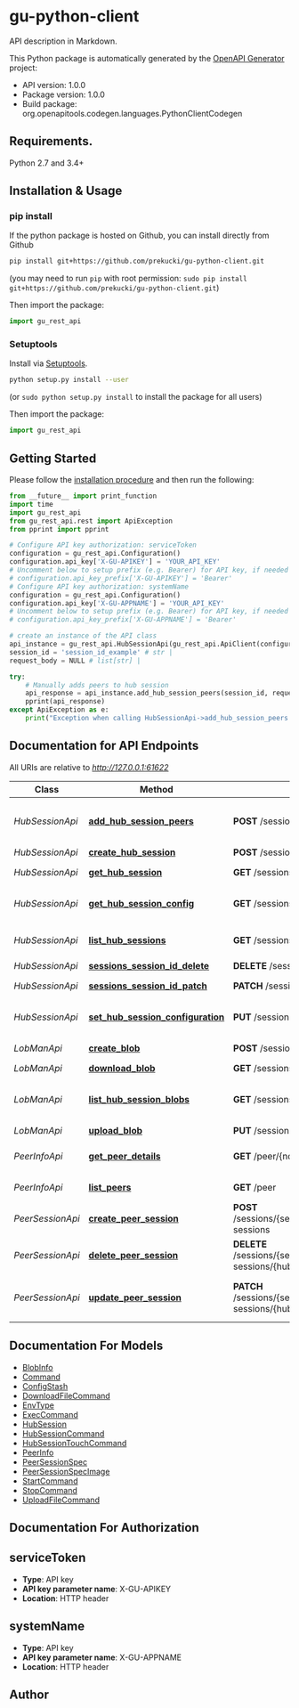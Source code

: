 # gu-python-client
API description in Markdown.

This Python package is automatically generated by the [OpenAPI Generator](https://openapi-generator.tech) project:

- API version: 1.0.0
- Package version: 1.0.0
- Build package: org.openapitools.codegen.languages.PythonClientCodegen

## Requirements.

Python 2.7 and 3.4+

## Installation & Usage
### pip install

If the python package is hosted on Github, you can install directly from Github

```sh
pip install git+https://github.com/prekucki/gu-python-client.git
```
(you may need to run `pip` with root permission: `sudo pip install git+https://github.com/prekucki/gu-python-client.git`)

Then import the package:
```python
import gu_rest_api 
```

### Setuptools

Install via [Setuptools](http://pypi.python.org/pypi/setuptools).

```sh
python setup.py install --user
```
(or `sudo python setup.py install` to install the package for all users)

Then import the package:
```python
import gu_rest_api
```

## Getting Started

Please follow the [installation procedure](#installation--usage) and then run the following:

```python
from __future__ import print_function
import time
import gu_rest_api
from gu_rest_api.rest import ApiException
from pprint import pprint

# Configure API key authorization: serviceToken
configuration = gu_rest_api.Configuration()
configuration.api_key['X-GU-APIKEY'] = 'YOUR_API_KEY'
# Uncomment below to setup prefix (e.g. Bearer) for API key, if needed
# configuration.api_key_prefix['X-GU-APIKEY'] = 'Bearer'
# Configure API key authorization: systemName
configuration = gu_rest_api.Configuration()
configuration.api_key['X-GU-APPNAME'] = 'YOUR_API_KEY'
# Uncomment below to setup prefix (e.g. Bearer) for API key, if needed
# configuration.api_key_prefix['X-GU-APPNAME'] = 'Bearer'

# create an instance of the API class
api_instance = gu_rest_api.HubSessionApi(gu_rest_api.ApiClient(configuration))
session_id = 'session_id_example' # str | 
request_body = NULL # list[str] | 

try:
    # Manually adds peers to hub session
    api_response = api_instance.add_hub_session_peers(session_id, request_body)
    pprint(api_response)
except ApiException as e:
    print("Exception when calling HubSessionApi->add_hub_session_peers: %s\n" % e)

```

## Documentation for API Endpoints

All URIs are relative to *http://127.0.0.1:61622*

Class | Method | HTTP request | Description
------------ | ------------- | ------------- | -------------
*HubSessionApi* | [**add_hub_session_peers**](docs/HubSessionApi.md#add_hub_session_peers) | **POST** /sessions/{sessionId}/peer | Manually adds peers to hub session
*HubSessionApi* | [**create_hub_session**](docs/HubSessionApi.md#create_hub_session) | **POST** /sessions | 
*HubSessionApi* | [**get_hub_session**](docs/HubSessionApi.md#get_hub_session) | **GET** /sessions/{sessionId} | Gets hub session info
*HubSessionApi* | [**get_hub_session_config**](docs/HubSessionApi.md#get_hub_session_config) | **GET** /sessions/{sessionId}/config | Gets configuration from stash
*HubSessionApi* | [**list_hub_sessions**](docs/HubSessionApi.md#list_hub_sessions) | **GET** /sessions | Lists current hub sessions.
*HubSessionApi* | [**sessions_session_id_delete**](docs/HubSessionApi.md#sessions_session_id_delete) | **DELETE** /sessions/{sessionId} | 
*HubSessionApi* | [**sessions_session_id_patch**](docs/HubSessionApi.md#sessions_session_id_patch) | **PATCH** /sessions/{sessionId} | Hub session update
*HubSessionApi* | [**set_hub_session_configuration**](docs/HubSessionApi.md#set_hub_session_configuration) | **PUT** /sessions/{sessionId}/config | Sets configuration stash
*LobManApi* | [**create_blob**](docs/LobManApi.md#create_blob) | **POST** /sessions/{sessionId}/blob | Creates new lob
*LobManApi* | [**download_blob**](docs/LobManApi.md#download_blob) | **GET** /sessions/{sessionId}/blob/{blobId} | 
*LobManApi* | [**list_hub_session_blobs**](docs/LobManApi.md#list_hub_session_blobs) | **GET** /sessions/{sessionId}/blob | Lists currently allocated lobs
*LobManApi* | [**upload_blob**](docs/LobManApi.md#upload_blob) | **PUT** /sessions/{sessionId}/blob/{blobId} | 
*PeerInfoApi* | [**get_peer_details**](docs/PeerInfoApi.md#get_peer_details) | **GET** /peer/{nodeId} | Returns detailed peer info
*PeerInfoApi* | [**list_peers**](docs/PeerInfoApi.md#list_peers) | **GET** /peer | Returns a list hub peers.
*PeerSessionApi* | [**create_peer_session**](docs/PeerSessionApi.md#create_peer_session) | **POST** /sessions/{sessionId}/peer/{nodeId}/peer-sessions | 
*PeerSessionApi* | [**delete_peer_session**](docs/PeerSessionApi.md#delete_peer_session) | **DELETE** /sessions/{sessionId}/peer/{nodeId}/peer-sessions/{hubSession} | 
*PeerSessionApi* | [**update_peer_session**](docs/PeerSessionApi.md#update_peer_session) | **PATCH** /sessions/{sessionId}/peer/{nodeId}/peer-sessions/{hubSession} | Sends multiple commands for peer


## Documentation For Models

 - [BlobInfo](docs/BlobInfo.md)
 - [Command](docs/Command.md)
 - [ConfigStash](docs/ConfigStash.md)
 - [DownloadFileCommand](docs/DownloadFileCommand.md)
 - [EnvType](docs/EnvType.md)
 - [ExecCommand](docs/ExecCommand.md)
 - [HubSession](docs/HubSession.md)
 - [HubSessionCommand](docs/HubSessionCommand.md)
 - [HubSessionTouchCommand](docs/HubSessionTouchCommand.md)
 - [PeerInfo](docs/PeerInfo.md)
 - [PeerSessionSpec](docs/PeerSessionSpec.md)
 - [PeerSessionSpecImage](docs/PeerSessionSpecImage.md)
 - [StartCommand](docs/StartCommand.md)
 - [StopCommand](docs/StopCommand.md)
 - [UploadFileCommand](docs/UploadFileCommand.md)


## Documentation For Authorization


## serviceToken

- **Type**: API key
- **API key parameter name**: X-GU-APIKEY
- **Location**: HTTP header

## systemName

- **Type**: API key
- **API key parameter name**: X-GU-APPNAME
- **Location**: HTTP header


## Author




